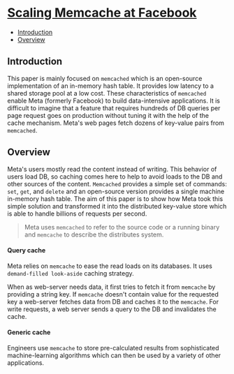 # [Scaling Memcache at Facebook](https://research.facebook.com/file/839620310074473/scaling-memcache-at-facebook.pdf)


- [Introduction](#introduction)
- [Overview](#overview)

## Introduction

This paper is mainly focused on `memcached` which is an open-source implementation of an in-memory hash table. It
provides low latency to a shared storage pool at a low cost. These characteristics of `memcached` enable Meta (formerly
Facebook) to build data-intensive applications. It is difficult to imagine that a feature that requires hundreds of DB
queries per page request goes on production without tuning it with the help of the cache mechanism. Meta's web pages
fetch dozens of key-value pairs from `memcached`.

## Overview

Meta's users mostly read the content instead of writing. This behavior of users load DB, so caching comes here to help
to avoid loads to the DB and other sources of the content. `Memcached` provides a simple set of commands: `set`, `get`,
and `delete` and an open-source version provides a single machine in-memory hash table. The aim of this paper is to show
how Meta took this simple solution and transformed it into the distributed key-value store which is able to handle
billions of requests per second.

> Meta uses `memcached` to refer to the source code or a running binary and `memcache` to describe the distributes system.

#### Query cache

Meta relies on `memcache` to ease the read loads on its databases. It uses `demand-filled look-aside` caching strategy.

When as web-server needs data, it first tries to fetch it from `memcache` by providing a string key. If `memcache`
doesn't contain value for the requested key a web-server fetches data from DB and caches it to the `memcache`. For write
requests, a web server sends a query to the DB and invalidates the cache.

#### Generic cache

Engineers use `memcache` to store pre-calculated results from sophisticated machine-learning algorithms which can then
be used by a variety of other applications. 
